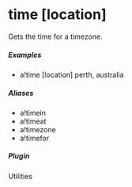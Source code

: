 # time [location]

Gets the time for a timezone.
			

##### Examples

* a!time [location] perth, australia


##### Aliases

* a!timein
* a!timeat
* a!timezone
* a!timefor


##### Plugin
Utilities